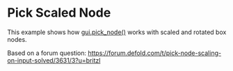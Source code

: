 # Pick Scaled Node
This example shows how [gui.pick_node()](http://www.defold.com/ref/gui/#gui.pick_node:node-x-y) works with scaled and rotated box nodes.

Based on a forum question: https://forum.defold.com/t/pick-node-scaling-on-input-solved/3631/3?u=britzl